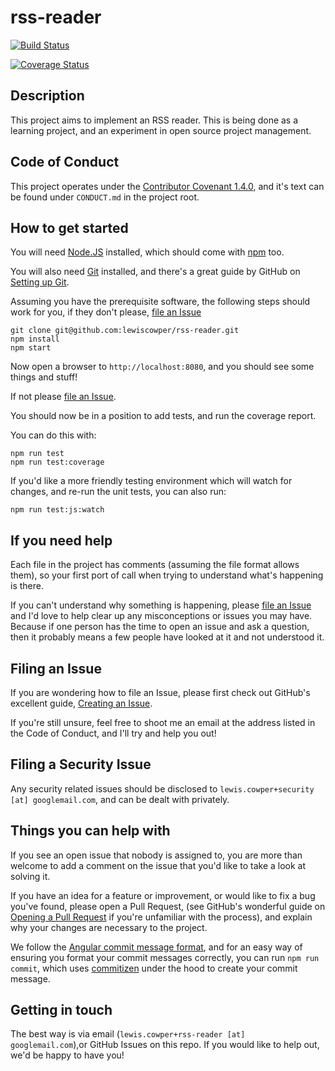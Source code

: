 # rss-reader

[![Build Status](https://travis-ci.org/lewiscowper/rss-reader.svg?branch=master)](https://travis-ci.org/lewiscowper/rss-reader)

[![Coverage Status](https://coveralls.io/repos/github/lewiscowper/rss-reader/badge.svg?branch=master)](https://coveralls.io/github/lewiscowper/rss-reader?branch=master)

## Description

This project aims to implement an RSS reader. This is being done as a learning project, and an experiment in open source project management.

## Code of Conduct

This project operates under the [Contributor Covenant 1.4.0](http://contributor-covenant.org/), and it's text can be found under `CONDUCT.md` in the project root.

## How to get started

You will need [Node.JS](https://nodejs.org/) installed, which should come with [npm](https://www.npmjs.com/) too.

You will also need [Git](https://git-scm.com/) installed, and there's a great guide by GitHub on [Setting up Git](https://help.github.com/articles/set-up-git/).

Assuming you have the prerequisite software, the following steps should work for you, if they don't please, [file an Issue](https://github.com/lewiscowper/rss-reader/issues)

```
git clone git@github.com:lewiscowper/rss-reader.git
npm install
npm start
```

Now open a browser to `http://localhost:8080`, and you should see some things and stuff!

If not please [file an Issue](https://github.com/lewiscowper/rss-reader/issues).

You should now be in a position to add tests, and run the coverage report.

You can do this with:

```
npm run test
npm run test:coverage
```

If you'd like a more friendly testing environment which will watch for changes, and re-run the unit tests, you can also run:

```
npm run test:js:watch
```

## If you need help

Each file in the project has comments (assuming the file format allows them), so your first port of call when trying to understand what's happening is there.

If you can't understand why something is happening, please [file an Issue](https://github.com/lewiscowper/rss-reader/issues) and I'd love to help clear up any misconceptions or issues you may have. Because if one person has the time to open an issue and ask a question, then it probably means a few people have looked at it and not understood it.

## Filing an Issue

If you are wondering how to file an Issue, please first check out GitHub's excellent guide, [Creating an Issue](https://help.github.com/articles/creating-an-issue/).

If you're still unsure, feel free to shoot me an email at the address listed in the Code of Conduct, and I'll try and help you out!

## Filing a Security Issue

Any security related issues should be disclosed to `lewis.cowper+security [at] googlemail.com`, and can be dealt with privately.

## Things you can help with

If you see an open issue that nobody is assigned to, you are more than welcome to add a comment on the issue that you'd like to take a look at solving it.

If you have an idea for a feature or improvement, or would like to fix a bug you've found, please open a Pull Request, (see GitHub's wonderful guide on [Opening a Pull Request](https://help.github.com/articles/creating-a-pull-request/) if you're unfamiliar with the process), and explain why your changes are necessary to the project.

We follow the [Angular commit message format](https://github.com/angular/angular.js/blob/master/CONTRIBUTING.md#-git-commit-guidelines), and for an easy way of ensuring you format your commit messages correctly, you can run `npm run commit`, which uses [commitizen](https://github.com/commitizen) under the hood to create your commit message.

## Getting in touch

The best way is via email (`lewis.cowper+rss-reader [at] googlemail.com`),or GitHub Issues on this repo. If you would like to help out, we'd be happy to have you!
